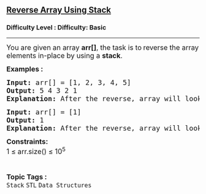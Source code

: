 <h2><a href="https://www.geeksforgeeks.org/problems/reverse-array-using-stack--143151/1?page=1&category=Stack&sortBy=difficulty">Reverse Array Using Stack</a></h2><h3>Difficulty Level : Difficulty: Basic</h3><hr><div class="problems_problem_content__Xm_eO"><p><span style="font-size: 18px;">You are given an array&nbsp;<strong>arr[]</strong>, the task is to<strong>&nbsp;</strong>reverse the array elements in-place by using a&nbsp;<strong>stack</strong>.</span></p>
<p><span style="font-size: 18px;"><strong>Examples :</strong></span></p>
<pre><span style="font-size: 18px;"><strong>Input:</strong> arr[] = [1, 2, 3, 4, 5]
<strong>Output:</strong> 5 4 3 2 1
<strong>Explanation:</strong> After the reverse, array will look like [5, 4, 3, 2, 1].</span></pre>
<pre><span style="font-size: 18px;"><strong>Input:</strong> arr[] = [1]
<strong>Output:</strong> 1
<strong>Explanation:</strong> After the reverse, array will look like [1].</span></pre>
<p><span style="font-size: 18px;"><strong>Constraints:</strong><br>1 ≤ arr.size() ≤ 10<sup>5</sup></span></p></div><br><p><span style=font-size:18px><strong>Topic Tags : </strong><br><code>Stack</code>&nbsp;<code>STL</code>&nbsp;<code>Data Structures</code>&nbsp;